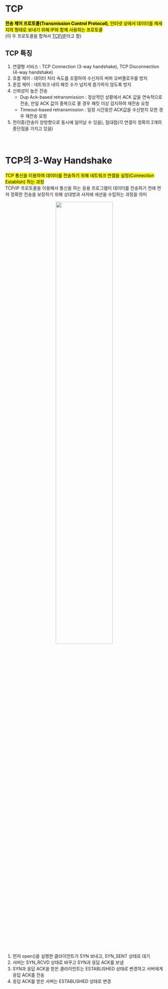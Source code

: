 # TCP 
<mark>**전송 제어 프로토콜(Transmission Control Protocol)**, 인터넷 상에서 데이터를 메세지의 형태로 보내기 위해 IP와 함께 사용하는 프로토콜</mark></br>(이 두 프로토콜을 합쳐서 [TCP/IP](https://github.com/ArdorHoon/computer-science-for-developer/blob/main/network/TCP_IP.md)라고 함)


## TCP 특징
1. 연결형 서비스 : TCP Connection (3-way handshake), TCP Disconnection (4-way handshake)
2. 흐름 제어 : 데이터 처리 속도를 조절하여 수신자의 버퍼 오버플로우를 방지
3. 혼잡 제어 : 네트워크 내의 패킷 수가 넘치게 증가하지 않도록 방지 
4. 신뢰성이 높은 전송 
   - Dup Ack-based retransmission : 정상적인 상황에서 ACK 값을 연속적으로 전송, 만일 ACK 값이 중복으로 올 경우 패킷 이상 감지하여 재전송 요청 
   - Timeout-based retransmission : 일정 시간동안 ACK값을 수신받지 모한 경우 재전송 요청
6. 전이중(전송이 양방향으로 동시에 일어날 수 있음), 점대점(각 연결이 정확히 2개의 종단점을 가지고 있음)


</br>


# TCP의 3-Way Handshake
<mark>TCP 통신을 이용하여 데이터를 전송하기 위해 네트워크 연결을 설정(Connection Establish) 하는 과정</mark></br>
TCP/IP 프로토콜을 이용해서 통신을 하는 응용 프로그램이 데이터를 전송하기 전에 먼저 정확한 전송을 보장하기 위해 상대방과 사저에 세션을 수립하는 과정을 의미</br>

<p align="center">
<img src="https://github.com/user-attachments/assets/37ae3089-228c-408a-ba7e-a5d3cce1d6b2" width="60%" height="60%"></p></br>

1. 먼저 open()을 실행한 클라이언트가 SYN 보내고, SYN_SENT 상태로 대기
2. 서버는 SYN_RCVD 상태로 바꾸고 SYN과 응답 ACK를 보냄
3. SYN과 응답 ACK을 받은 클라이언트는 ESTABLISHED 상태로 변경하고 서버에게 응답 ACK를 전송
4. 응답 ACK를 받은 서버는 ESTABLISHED 상태로 변경
